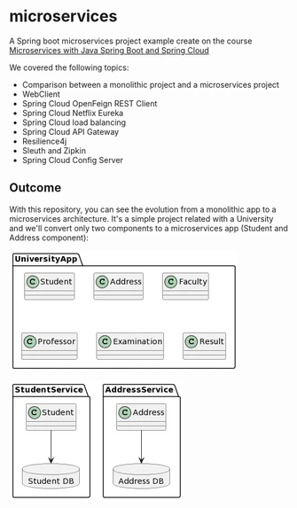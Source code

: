 # microservices
A Spring boot microservices project example create on the course [Microservices with Java Spring Boot and Spring Cloud](https://globant.udemy.com/course/microservices-with-java-spring-boot-spring-cloud-eureka-api-gateway/learn/lecture/24730452#overview)

We covered the following topics:
- Comparison between a monolithic project and a microservices project
- WebClient
- Spring Cloud OpenFeign REST Client
- Spring Cloud Netflix Eureka
- Spring Cloud load balancing
- Spring Cloud API Gateway
- Resilience4j
- Sleuth and Zipkin
- Spring Cloud Config Server

## Outcome
With this repository, you can see the evolution from a monolithic app to a microservices architecture. It's a simple project related with a University and we'll convert only two components to a microservices app (Student and Address component):

![monolithic-app](./images/monolithic-app.png)

![microservices-app](./images/microservices-app.png)
